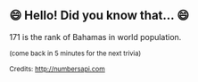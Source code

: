 ## 😄 Hello! Did you know that... 😄
171 is the rank of Bahamas in world population.

<sup>(come back in 5 minutes for the next trivia)</sup>


<sup>Credits: http://numbersapi.com</sup>
